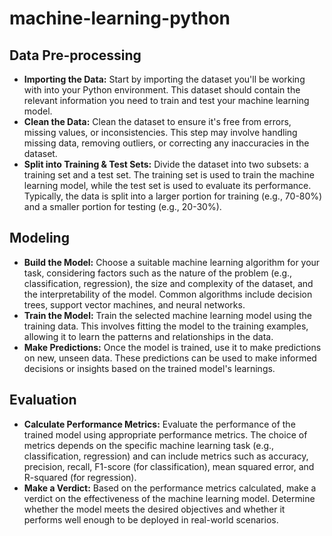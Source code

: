 # machine-learning-python

## Data Pre-processing
- **Importing the Data:** Start by importing the dataset you'll be working with into your Python environment. This dataset should contain the relevant information you need to train and test your machine learning model.
- **Clean the Data:** Clean the dataset to ensure it's free from errors, missing values, or inconsistencies. This step may involve handling missing data, removing outliers, or correcting any inaccuracies in the dataset.
- **Split into Training & Test Sets:** Divide the dataset into two subsets: a training set and a test set. The training set is used to train the machine learning model, while the test set is used to evaluate its performance. Typically, the data is split into a larger portion for training (e.g., 70-80%) and a smaller portion for testing (e.g., 20-30%).

## Modeling
- **Build the Model:** Choose a suitable machine learning algorithm for your task, considering factors such as the nature of the problem (e.g., classification, regression), the size and complexity of the dataset, and the interpretability of the model. Common algorithms include decision trees, support vector machines, and neural networks.
- **Train the Model:** Train the selected machine learning model using the training data. This involves fitting the model to the training examples, allowing it to learn the patterns and relationships in the data.
- **Make Predictions:** Once the model is trained, use it to make predictions on new, unseen data. These predictions can be used to make informed decisions or insights based on the trained model's learnings.

## Evaluation
- **Calculate Performance Metrics:** Evaluate the performance of the trained model using appropriate performance metrics. The choice of metrics depends on the specific machine learning task (e.g., classification, regression) and can include metrics such as accuracy, precision, recall, F1-score (for classification), mean squared error, and R-squared (for regression).
- **Make a Verdict:** Based on the performance metrics calculated, make a verdict on the effectiveness of the machine learning model. Determine whether the model meets the desired objectives and whether it performs well enough to be deployed in real-world scenarios.
